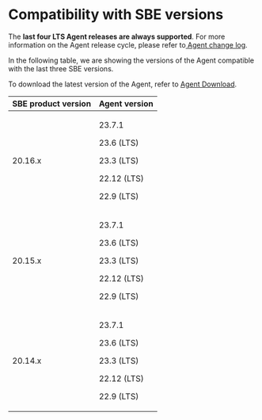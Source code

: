 # Compatibility with SBE versions

The **last four LTS Agent releases are always supported**. For more information on the Agent release cycle, please refer to[ Agent change log](../change-log/agent/).

In the following table, we are showing the versions of the Agent compatible with the last three SBE versions.

To download the latest version of the Agent, refer to [Agent Download](agent-download.md).

| SBE product version | Agent version                                                                      |
| ------------------- | ---------------------------------------------------------------------------------- |
| 20.16.x             | <p>23.7.1</p><p>23.6 (LTS)</p><p>23.3 (LTS)</p><p>22.12 (LTS)</p><p>22.9 (LTS)</p> |
| 20.15.x             | <p>23.7.1</p><p>23.6 (LTS)</p><p>23.3 (LTS)</p><p>22.12 (LTS)</p><p>22.9 (LTS)</p> |
| 20.14.x             | <p>23.7.1</p><p>23.6 (LTS)</p><p>23.3 (LTS)</p><p>22.12 (LTS)</p><p>22.9 (LTS)</p> |

